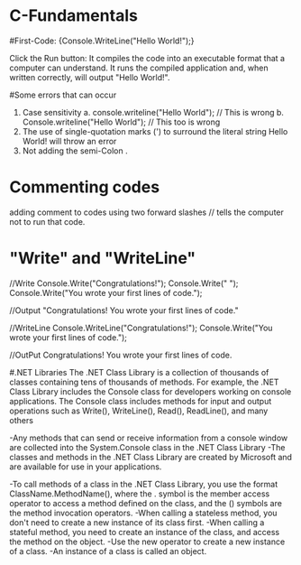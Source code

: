 # C-Fundamentals
#First-Code:
{Console.WriteLine("Hello World!");}

Click the Run button:
It compiles the code into an executable format that a computer can understand.
It runs the compiled application and, when written correctly, will output "Hello World!".

#Some errors that can occur
1. Case sensitivity
   a. console.writeline("Hello World"); // This is wrong
   b. Console.writeline("Hello World"); // This too is wrong
2. The use of single-quotation marks (') to surround the literal string Hello World! will throw an error
3. Not adding the semi-Colon .

# Commenting codes
adding comment to codes using two forward slashes // tells the computer not to run that code.

# "Write" and "WriteLine"
//Write
Console.Write("Congratulations!");
Console.Write(" ");
Console.Write("You wrote your first lines of code.");

//Output 
"Congratulations! You wrote your first lines of code."

//WriteLine
Console.WriteLine("Congratulations!");
Console.Write("You wrote your first lines of code.");

//OutPut
Congratulations!
You wrote your first lines of code.

#.NET Libraries
The .NET Class Library is a collection of thousands of classes containing tens of thousands of methods. For example, 
the .NET Class Library includes the Console class for developers working on console applications. 
The Console class includes methods for input and output operations such as Write(), WriteLine(), Read(), ReadLine(), and many others

-Any methods that can send or receive information from a console window are collected into the System.Console class in the .NET Class Library
-The classes and methods in the .NET Class Library are created by Microsoft and are available for use in your applications.

-To call methods of a class in the .NET Class Library, you use the format ClassName.MethodName(), where the . symbol is the member access operator to access a method defined on the class, and the () symbols are the method invocation operators.
-When calling a stateless method, you don't need to create a new instance of its class first.
-When calling a stateful method, you need to create an instance of the class, and access the method on the object.
-Use the new operator to create a new instance of a class.
-An instance of a class is called an object.

